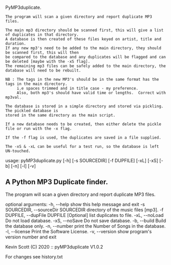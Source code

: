  PyMP3duplicate.

    The program will scan a given directory and report duplicate MP3 files.

    The main mp3 directory should be scanned first, this will give a list of duplicates in that directory.
    A database is then created of these files keyed on artist, title and duration.
    If any new mp3's need to be added to the main directory, they should be scanned first, this will then
    be compared to the database and any duplicates will be flagged and can be deleted [maybe with the -xS flag].
    The remaining mp3 files can be safely added to the main directory, the database will need to be rebuilt.

    NB : The tags in the new MP3's should be in the same format has the tags in the main directory.
         i.e spaces trimmed and in title case - my preference.
         Also, both mp3's should have valid time or lengths.  Correct with mp3val.

    The database is stored in a simple directory and stored via pickling.  The pickled database is
    stored in the same directory as the main script.

    If a new database needs to be created, then either delete the pickle file or run with the -x flag.

    If the -f flag is used, the duplicates are saved in a file supplied.

    The -xS & -xL can be useful for a test run, so the database is left UN-touched.


usage: pyMP3duplicate.py [-h] [-s SOURCEDIR] [-f DUPFILE] [-xL] [-xS] [-b] [-n] [-l] [-v]

A Python MP3 Duplicate finder.
-----------------------
The program will scan a given directory and report duplicate MP3 files.

optional arguments:
  -h, --help            show this help message and exit
  -s SOURCEDIR, --sourceDir SOURCEDIR
                        directory of the music files [mp3].
  -f DUPFILE, --dupFile DUPFILE
                        [Optional] list duplicates to file.
  -xL, --noLoad         Do not load database.
  -xS, --noSave         Do not save database.
  -b, --build           Build the database only.
  -n, --number          print the Number of Songs in the database.
  -l, --license         Print the Software License.
  -v, --version         show program's version number and exit

 Kevin Scott (C) 2020 :: pyMP3duplicate V1.0.2



For changes see history.txt
